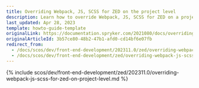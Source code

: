```yaml
---
title: Overriding Webpack, JS, SCSS for ZED on the project level
description: Learn how to override Webpack, JS, SCSS for ZED on a project level
last_updated: Apr 28, 2023
template: howto-guide-template
originalLink: https://documentation.spryker.com/2021080/docs/overriding-webpack-js-scss-for-zed-on-project-level
originalArticleId: 3b57ce80-48b2-47b1-afd0-cd14bf6e07fb
redirect_from:
  - /docs/scos/dev/front-end-development/202311.0/zed/overriding-webpack-js-scss-for-zed-on-project-level.html
  - /docs/scos/dev/front-end-development/zed/overriding-webpack-js-scss-for-zed-on-project-level.html
---
```


{% include scos/dev/front-end-development/zed/202311.0/overriding-webpack-js-scss-for-zed-on-project-level.md %} <!-- To edit, see /_includes/scos/dev/front-end-development/zed/202311.0/overriding-webpack-js-scss-for-zed-on-project-level.md -->
